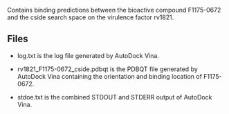 Contains binding predictions between the bioactive compound F1175-0672 and the cside search space on the virulence factor rv1821.

## Files

- log.txt is the log file generated by AutoDock Vina.

- rv1821_F1175-0672_cside.pdbqt is the PDBQT file generated by AutoDock Vina containing the orientation and binding location of F1175-0672.

- stdoe.txt is the combined STDOUT and STDERR output of AutoDock Vina.

